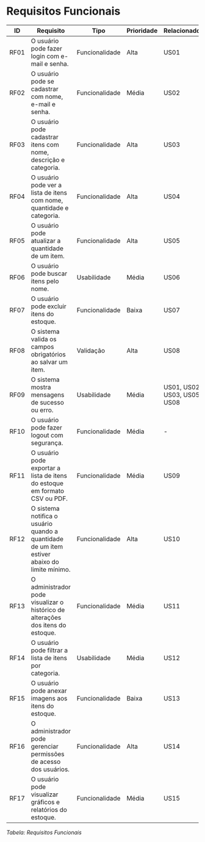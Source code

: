# Requisitos Funcionais

| **ID**  | **Requisito**                                                   | **Tipo**             | **Prioridade** | **Relacionados**           |
|--------|------------------------------------------------------------------|----------------------|----------------|----------------------------|
| RF01   | O usuário pode fazer login com e-mail e senha.                   | Funcionalidade       | Alta           | US01                       |
| RF02   | O usuário pode se cadastrar com nome, e-mail e senha.            | Funcionalidade       | Média          | US02                       |
| RF03   | O usuário pode cadastrar itens com nome, descrição e categoria.  | Funcionalidade       | Alta           | US03                       |
| RF04   | O usuário pode ver a lista de itens com nome, quantidade e categoria. | Funcionalidade   | Alta           | US04                       |
| RF05   | O usuário pode atualizar a quantidade de um item.                | Funcionalidade       | Alta           | US05                       |
| RF06   | O usuário pode buscar itens pelo nome.                           | Usabilidade          | Média          | US06                       |
| RF07   | O usuário pode excluir itens do estoque.                         | Funcionalidade       | Baixa          | US07                       |
| RF08   | O sistema valida os campos obrigatórios ao salvar um item.       | Validação            | Alta           | US08                       |
| RF09   | O sistema mostra mensagens de sucesso ou erro.                   | Usabilidade          | Média          | US01, US02, US03, US05, US08 |
| RF10   | O usuário pode fazer logout com segurança.                       | Funcionalidade       | Média          | -                          |
| RF11   | O usuário pode exportar a lista de itens do estoque em formato CSV ou PDF. | Funcionalidade | Média | US09 |
| RF12   | O sistema notifica o usuário quando a quantidade de um item estiver abaixo do limite mínimo. | Funcionalidade | Alta | US10 |
| RF13   | O administrador pode visualizar o histórico de alterações dos itens do estoque. | Funcionalidade | Média | US11 |
| RF14   | O usuário pode filtrar a lista de itens por categoria.            | Usabilidade          | Média          | US12                       |
| RF15   | O usuário pode anexar imagens aos itens do estoque.               | Funcionalidade       | Baixa          | US13                       |
| RF16   | O administrador pode gerenciar permissões de acesso dos usuários. | Funcionalidade       | Alta           | US14                       |
| RF17   | O usuário pode visualizar gráficos e relatórios do estoque.       | Funcionalidade       | Média          | US15                       |

_Tabela: Requisitos Funcionais_